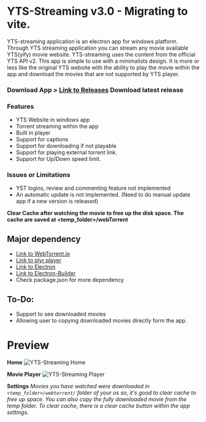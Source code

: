 <!--
  Title: YTS Streaming
  Description: yts streaming is an torrent movie streaming app based on electronJS and yts api. yts streaming is only available for windows platform. It helps to stream movies directly from torrent.
  Author: Bipin Maharjan
  -->

<!-- Keywords: yts streaming, yts movie streaming app, desktop yts streaming app, yts online streaming, yts movies online streaming, yts online movie streaming -->

# YTS-Streaming v3.0 - Migrating to vite.

YTS-streaming application is an electron app for windows platform. Through YTS streaming application you can stream any movie available YTS(yify) movie website.
YTS-streaming uses the content from the official YTS API v2. This app is simple to use with a minimalists design. It is more or less like the original YTS website with the ability to play the movie within the app and download the movies that are not supported by YTS player.

### Download App > [Link to Releases](https://github.com/mbpn1/YTS-Streaming/releases) Download latest release

### Features

- YTS Website in windows app
- Torrent streaming within the app
- Built in player
- Support for captions
- Support for downloading if not playable
- Support for playing external torrent link.
- Support for Up/Down speed limit.

### Issues or Limitations

- YST logins, review and commenting feature not implemented
- An automatic update is not implemented. (Need to do manual update app if a new version is released)

**Clear Cache after watching the movie to free up the disk space. The cache are saved at <temp_folder>/webTorrent**

## Major dependency

- [Link to WebTorrent.io](http://webtorrent.io)
- [Link to plyr player](https://plyr.io/)
- [Link to Electron](https://www.electronjs.org/)
- [Link to Electron-Builder](https://github.com/electron-userland/electron-builder)
- Check package.json for more dependency

## To-Do:

- Support to see downloaded movies
- Allowing user to copying downloaded movies directly form the app.

# Preview

**Home**
![YTS-Streaming Home](https://user-images.githubusercontent.com/21078512/123229175-c7420200-d4f5-11eb-90da-39dd3a09bad0.png)

**Movie Player**
![YTS-Streaming Player](https://user-images.githubusercontent.com/21078512/111864151-77e4b680-8987-11eb-9a9b-26ec228162a8.png)

**Settings**
_Movies you have watched were downloaded in `<temp_folder>/webtorrent/` folder of your os so, it's good to clear cache to free up space. You can also copy the fully downloaded movie from the temp folder. To clear cache, there is a clear cache button within the app settings._
